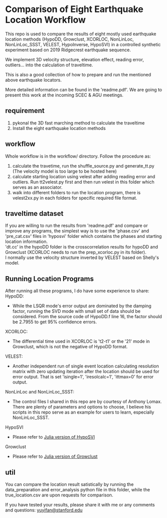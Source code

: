 # Comparison of Eight Earthquake Location Workflow

This repo is used to compare the results of eight mostly used earthquake location methods (HypoDD, Growclust, XCORLOC, NonLinLoc, NonLinLoc_SSST, VELEST, HypoInverse, HypoSVI) in a controlled synthetic experiment based on 2019 Ridgecrest earthquake sequence.

We implement 3D velocity structure, elevation effect, reading error, outliers... into the calculation of traveltime.

This is also a good collection of how to prepare and run the mentioned above earthquake locators.

More detailed information can be found in the 'readme.pdf'. We are going to present this work at the incoming SCEC & AGU meetings.

## requirement
1. pykonal the 3D fast marching method to calculate the traveltime
2. Install the eight earthquake location methods
## workflow
Whole workflow is in the workflow/ directory.
Follow the procedure as:
1. calculate the travetime, run the shuffle_source.py and generate_tt.py (The velocity model is too large to be hosted here)
2. calculate starting location using velest after adding reading error and outliers. Run tt2velest.py first and then run velest in this folder which serves as an associator.
3. walk into different folders to run the location program, there is velest2xx.py in each folders for specific required file format.


## traveltime dataset
If you are willing to run the results from 'readme.pdf' and compare or improve any programs,  the simplest way is to use the 'phase.csv' and 'pre_cat.csv' files in 'hyposvi' folder which contains the phases and starting location information.\
'dt.cc' in the hypoDD folder is the crosscorrelation results for hypoDD and Growclust (XCORLOC needs to run the prep_xcorloc.py in its folder).\
I normally use the velocity structure inverted by VELEST based on Shelly's model.

## Running Location Programs
After running all these programs, I do have some experience to share:\
HypoDD: 
* While the LSQR mode's error output are dominated by the damping factor, running the SVD mode with small set of data should be considered. From the source code of HypoDD.f line 16, the factor should be 2.7955 to get 95% confidence errors.

XCORLOC:
* The differential time used in XCORLOC is 't2-t1' or the '21' mode in Growclust, which is not the negative of HypoDD format.

VELEST:
* Another independent run of single event location calculating resolution matrix with zero updating iteration after the location should be used for error output. That is set 'isingle=1', 'iresolcalc=1', 'ittmax=0' for error output.

NonLinLoc and NonLinLoc_SSST:
* The control files I shared in this repo are by courtesy of Anthony Lomax. There are plenty of parameters and options to choose, I believe his scripts in this repo serve as an example for users to learn, especially NonLinLoc_SSST.

HypoSVI
* Please refer to [Julia version of HypoSVI](https://github.com/interseismic/eikonet_julia)

Growclust
* Please refer to [Julia version of Growclust](https://github.com/dttrugman/GrowClust3D.jl)
  
## util

You can compare the location result satistically by running the data_preparation and error_analysis python file in this folder, while the true_location.csv are upon requests for comparison.

If you have tested your results, please share it with me or any comments and questions: yuyifan@stanford.edu
